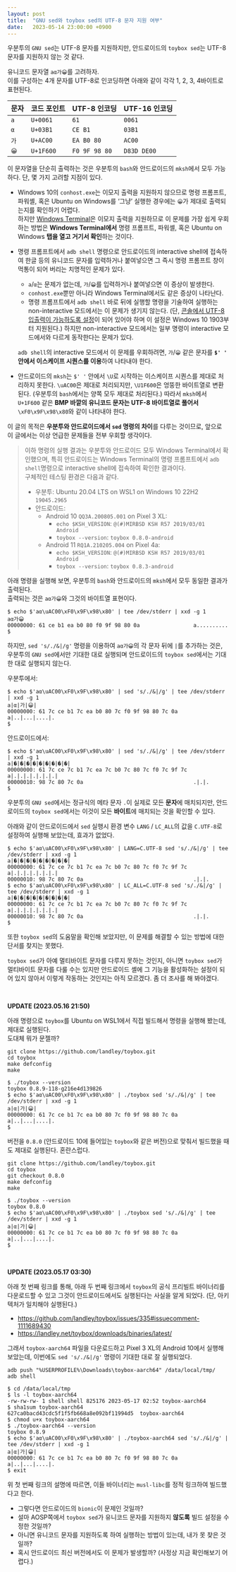 ```yaml
---
layout: post
title:  "GNU sed와 toybox sed의 UTF-8 문자 지원 여부"
date:   2023-05-14 23:00:00 +0900
---
```


우분투의 `GNU sed`는 UTF-8 문자를 지원하지만, 안드로이드의 `toybox sed`는 UTF-8 문자를 지원하지 않는 것 같다.

유니코드 문자열 `aα가😀`를 고려하자.\
이를 구성하는 4개 문자를 UTF-8로 인코딩하면 아래와 같이 각각 1, 2, 3, 4바이트로 표현된다.
 
|문자|코드 포인트|UTF-8 인코딩|UTF-16 인코딩|
|----|-----------|------------|-------------|
|`a`|`U+0061`|`61`|`0061`|
|`α`|`U+03B1`|`CE B1`|`03B1`|
|`가`|`U+AC00`|`EA B0 80`|`AC00`|
|`😀`|`U+1F600`|`F0 9F 98 80`|`D83D DE00`|

이 문자열을 단순히 출력하는 것은 우분투의 `bash`와 안드로이드의 `mksh`에서 모두 가능하다. 단, 몇 가지 고려할 지점이 있다.
- Windows 10의 `conhost.exe`는 이모지 출력을 지원하지 않으므로 명령 프롬프트, 파워셸, 혹은 Ubuntu on Windows를 ‘그냥’ 실행한 경우에는 `😀`가 제대로 출력되는지를 확인하기 어렵다.\
하지만 [Windows Terminal](https://github.com/microsoft/terminal)은 이모지 출력을 지원하므로 이 문제를 가장 쉽게 우회하는 방법은 **Windows Terminal에서** 명령 프롬프트, 파워셸, 혹은 Ubuntu on Windows **탭을 열고 거기서 확인**하는 것이다.

- 명령 프롬프트에서 `adb shell` 명령으로 안드로이드의 interactive shell에 접속하여 한글 등의 유니코드 문자를 입력하거나 붙여넣으면 그 즉시 명령 프롬프트 창이 먹통이 되어 버리는 치명적인 문제가 있다.
  - `a`/`α`는 문제가 없는데, `가`/`😀`를 입력하거나 붙여넣으면 이 증상이 발생한다.
  - `conhost.exe`뿐만 아니라 Windows Terminal에서도 같은 증상이 나타난다.
  - 명령 프롬프트에서 `adb shell` 바로 뒤에 실행할 명령을 기술하여 실행하는 non-interactive 모드에서는 이 문제가 생기지 않는다. (단, [콘솔에서 UTF-8 입출력이 가능하도록 설정](https://stackoverflow.com/questions/57131654/using-utf-8-encoding-chcp-65001-in-command-prompt-windows-powershell-window/57134096#57134096)이 되어 있어야 하며 이 설정은 Windows 10 1903부터 지원된다.) 하지만 non-interactive 모드에서는 일부 명령이 interactive 모드에서와 다르게 동작한다는 문제가 있다.

  `adb shell`의 interactive 모드에서 이 문제를 우회하려면, `가`/`😀` 같은 문자를 **`$' '` 안에서 이스케이프 시퀀스를 이용**하여 나타내야 한다.

- 안드로이드의 `mksh`는 `$' '` 안에서 `\U`로 시작하는 이스케이프 시퀀스를 제대로 처리하지 못한다. `\uAC00`은 제대로 처리되지만, `\U1F600`은 엉뚱한 바이트열로 변환된다. (우분투의 `bash`에서는 양쪽 모두 제대로 처리된다.) 따라서 `mksh`에서 `U+1F600` 같은 **BMP 바깥의 유니코드 문자는 UTF-8 바이트열로 풀어서** `\xF0\x9F\x98\x80`와 같이 나타내야 한다.

이 글의 목적은 **우분투와 안드로이드에서 `sed` 명령의 차이**를 다루는 것이므로, 앞으로 이 글에서는 이상 언급한 문제들을 전부 우회할 생각이다.

> 이하 명령의 실행 결과는 우분투와 안드로이드 모두 Windows Terminal에서 확인했으며, 특히 안드로이드는 Windows Terminal의 명령 프롬프트에서 `adb shell`명령으로 interactive shell에 접속하여 확인한 결과이다.\
> 구체적인 테스팅 환경은 다음과 같다.
> - 우분투: Ubuntu 20.04 LTS on WSL1 on Windows 10 22H2 `19045.2965`
> - 안드로이드:
>   - Android 10 `QQ3A.200805.001` on Pixel 3 XL:
>     - `echo $KSH_VERSION`: `@(#)MIRBSD KSH R57 2019/03/01 Android`
>     - `toybox --version`: `toybox 0.8.0-android`
>   - Android 11 `RQ1A.210205.004` on Pixel 4a: 
>     - `echo $KSH_VERSION`: `@(#)MIRBSD KSH R57 2019/03/01 Android`
>     - `toybox --version`: `toybox 0.8.3-android`

아래 명령을 실행해 보면, 우분투의 `bash`와 안드로이드의 `mksh`에서 모두 동일한 결과가 출력된다.\
출력되는 것은 `aα가😀`와 그것의 바이트열 표현이다.

```console
$ echo $'aα\uAC00\xF0\x9F\x98\x80' | tee /dev/stderr | xxd -g 1
aα가😀
00000000: 61 ce b1 ea b0 80 f0 9f 98 80 0a                 a..........
$
```

하지만, `sed 's/./&|/g'` 명령을 이용하여 `aα가😀`의 각 문자 뒤에 `|`를 추가하는 것은, 우분투의 `GNU sed`에서만 기대한 대로 실행되며 안드로이드의 `toybox sed`에서는 기대한 대로 실행되지 않는다.

우분투에서:
```console
$ echo $'aα\uAC00\xF0\x9F\x98\x80' | sed 's/./&|/g' | tee /dev/stderr | xxd -g 1
a|α|가|😀|
00000000: 61 7c ce b1 7c ea b0 80 7c f0 9f 98 80 7c 0a     a|..|...|....|.
$
```

안드로이드에서:
```console
$ echo $'aα\uAC00\xF0\x9F\x98\x80' | sed 's/./&|/g' | tee /dev/stderr | xxd -g 1
a|�|�|�|�|�|�|�|�|�|
00000000: 61 7c ce 7c b1 7c ea 7c b0 7c 80 7c f0 7c 9f 7c  a|.|.|.|.|.|.|.|
00000010: 98 7c 80 7c 0a                                   .|.|.
$
```

우분투의 `GNU sed`에서는 정규식의 메타 문자 `.`이 실제로 모든 **문자**에 매치되지만, 안드로이드의 `toybox sed`에서는 이것이 모든 **바이트**에 매치되는 것을 확인할 수 있다.

아래와 같이 안드로이드에서 `sed` 실행시 환경 변수 `LANG` / `LC_ALL`의 값을 `C.UTF-8`로 설정하여 실행해 보았는데, 효과가 없었다.
```console
$ echo $'aα\uAC00\xF0\x9F\x98\x80' | LANG=C.UTF-8 sed 's/./&|/g' | tee /dev/stderr | xxd -g 1
a|�|�|�|�|�|�|�|�|�|
00000000: 61 7c ce 7c b1 7c ea 7c b0 7c 80 7c f0 7c 9f 7c  a|.|.|.|.|.|.|.|
00000010: 98 7c 80 7c 0a                                   .|.|.
$ echo $'aα\uAC00\xF0\x9F\x98\x80' | LC_ALL=C.UTF-8 sed 's/./&|/g' | tee /dev/stderr | xxd -g 1
a|�|�|�|�|�|�|�|�|�|
00000000: 61 7c ce 7c b1 7c ea 7c b0 7c 80 7c f0 7c 9f 7c  a|.|.|.|.|.|.|.|
00000010: 98 7c 80 7c 0a                                   .|.|.
$
```

또한 `toybox sed`의 도움말을 확인해 보았지만, 이 문제를 해결할 수 있는 방법에 대한 단서를 찾지는 못했다.

`toybox sed`가 아예 멀티바이트 문자를 다루지 못하는 것인지, 아니면 `toybox sed`가 멀티바이트 문자를 다룰 수는 있지만 안드로이드 셸에 그 기능을 활성화하는 설정이 되어 있지 않아서 이렇게 작동하는 것인지는 아직 모르겠다. 좀 더 조사를 해 봐야겠다.

<br>

**UPDATE (2023.05.16 21:50)**

아래 명령으로 `toybox`를 Ubuntu on WSL1에서 직접 빌드해서 명령을 실행해 봤는데, 제대로 실행된다.\
도대체 뭐가 문젤까?
```shell
git clone https://github.com/landley/toybox.git
cd toybox
make defconfig
make
```
```console
$ ./toybox --version
toybox 0.8.9-118-g216e4d139826
$ echo $'aα\uAC00\xF0\x9F\x98\x80' | ./toybox sed 's/./&|/g' | tee /dev/stderr | xxd -g 1
a|α|가|😀|
00000000: 61 7c ce b1 7c ea b0 80 7c f0 9f 98 80 7c 0a     a|..|...|....|.
$
```

버전을 `0.8.0` (안드로이드 10에 들어있는 `toybox`와 같은 버전)으로 맞춰서 빌드했을 때도 제대로 실행된다. 혼란스럽다.
```shell
git clone https://github.com/landley/toybox.git
cd toybox
git checkout 0.8.0
make defconfig
make
```
```console
$ ./toybox --version
toybox 0.8.0
$ echo $'aα\uAC00\xF0\x9F\x98\x80' | ./toybox sed 's/./&|/g' | tee /dev/stderr | xxd -g 1
a|α|가|😀|
00000000: 61 7c ce b1 7c ea b0 80 7c f0 9f 98 80 7c 0a     a|..|...|....|.
$
```

<br>

**UPDATE (2023.05.17 03:30)**

아래 첫 번째 링크를 통해, 아래 두 번째 링크에서 `toybox`의 공식 프리빌트 바이너리를 다운로드할 수 있고 그것이 안드로이드에서도 실행된다는 사실을 알게 되었다. (단, 아키텍처가 일치해야 실행된다.)
- <https://github.com/landley/toybox/issues/335#issuecomment-1111689430>
- <https://landley.net/toybox/downloads/binaries/latest/>

그래서 `toybox-aarch64` 파일을 다운로드하고 Pixel 3 XL의 Android 10에서 실행해보았는데, 이번에도 `sed 's/./&|/g'` 명령이 기대한 대로 잘 실행되었다.
```batchfile
adb push "%USERPROFILE%\Downloads\toybox-aarch64" /data/local/tmp/
adb shell
```
```console
$ cd /data/local/tmp
$ ls -l toybox-aarch64
-rw-rw-rw- 1 shell shell 825176 2023-05-17 02:52 toybox-aarch64
$ sha1sum toybox-aarch64
627ca0bacd43cdc5f1f5fb668a8e092bf11994d5  toybox-aarch64
$ chmod u+x toybox-aarch64
$ ./toybox-aarch64 --version
toybox 0.8.9
$ echo $'aα\uAC00\xF0\x9F\x98\x80' | ./toybox-aarch64 sed 's/./&|/g' | tee /dev/stderr | xxd -g 1
a|α|가|😀|
00000000: 61 7c ce b1 7c ea b0 80 7c f0 9f 98 80 7c 0a     a|..|...|....|.
$ exit
```

위 첫 번째 링크의 설명에 따르면, 이들 바이너리는 `musl-libc`를 정적 링크하여 빌드했다고 한다.
- 그렇다면 안드로이드의 `bionic`이 문제인 것일까?
- 설마 AOSP쪽에서 `toybox sed`가 유니코드 문자를 지원하지 **않도록** 빌드 설정을 수정한 것일까?
- 아니면 유니코드 문자를 지원하도록 하여 실행하는 방법이 있는데, 내가 못 찾은 것일까?
- 혹시 안드로이드 최신 버전에서도 이 문제가 발생할까? (사정상 지금 확인해보기 어렵다.)
